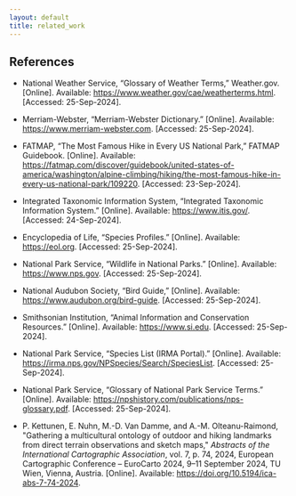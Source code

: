 ```yaml
---
layout: default
title: related_work
---
```


## References

- National Weather Service, “Glossary of Weather Terms,” Weather.gov. [Online]. Available: https://www.weather.gov/cae/weatherterms.html. [Accessed: 25-Sep-2024].

- Merriam-Webster, “Merriam-Webster Dictionary.” [Online]. Available: https://www.merriam-webster.com. [Accessed:  25-Sep-2024].

- FATMAP, “The Most Famous Hike in Every US National Park,” FATMAP Guidebook. [Online]. Available: https://fatmap.com/discover/guidebook/united-states-of-america/washington/alpine-climbing/hiking/the-most-famous-hike-in-every-us-national-park/109220. [Accessed: 23-Sep-2024].

- Integrated Taxonomic Information System, “Integrated Taxonomic Information System.” [Online]. Available: https://www.itis.gov/. [Accessed: 24-Sep-2024].

- Encyclopedia of Life, “Species Profiles.” [Online]. Available: https://eol.org. [Accessed:  25-Sep-2024].

- National Park Service, “Wildlife in National Parks.” [Online]. Available: https://www.nps.gov. [Accessed:  25-Sep-2024].

- National Audubon Society, “Bird Guide,” [Online]. Available: https://www.audubon.org/bird-guide. [Accessed:  25-Sep-2024].

- Smithsonian Institution, “Animal Information and Conservation Resources.” [Online]. Available: https://www.si.edu. [Accessed:  25-Sep-2024].

- National Park Service, “Species List (IRMA Portal).” [Online]. Available: https://irma.nps.gov/NPSpecies/Search/SpeciesList. [Accessed:  25-Sep-2024].

- National Park Service, “Glossary of National Park Service Terms.” [Online]. Available: https://npshistory.com/publications/nps-glossary.pdf. [Accessed:  25-Sep-2024].

- P. Kettunen, E. Nuhn, M.-D. Van Damme, and A.-M. Olteanu-Raimond, "Gathering a multicultural ontology of outdoor and hiking landmarks from direct terrain observations and sketch maps," *Abstracts of the International Cartographic Association*, vol. 7, p. 74, 2024, European Cartographic Conference – EuroCarto 2024, 9–11 September 2024, TU Wien, Vienna, Austria. [Online]. Available: https://doi.org/10.5194/ica-abs-7-74-2024.
